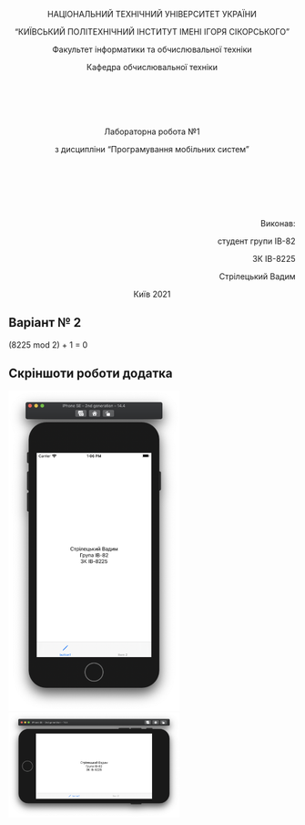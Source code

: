 <p align="center">
    НАЦІОНАЛЬНИЙ ТЕХНІЧНИЙ УНІВЕРСИТЕТ УКРАЇНИ
</p>
<p align="center">
    “КИЇВСЬКИЙ ПОЛІТЕХНІЧНИЙ ІНСТИТУТ ІМЕНІ ІГОРЯ СІКОРСЬКОГО”
</p>
<p align="center">
    Факультет інформатики та обчислювальної техніки
</p>
<p align="center">
    Кафедра обчислювальної техніки
</p>
<br/>
<br/>
<br/>
<br/>
<p align="center">
    Лабораторна робота №1
</p>
<p align="center">
    з дисципліни “Програмування мобільних систем”
</p>
<br/>
<br/>
<br/>
<br/>
<br/>
<p align="right">
    Виконав:
</p>
<p align="right">
    студент групи ІВ-82
</p>
<p align="right">
    ЗК ІВ-8225
</p>
<p align="right">
    Стрілецький Вадим
</p>
<p align="center">
    Київ 2021
</p>

## Варіант № 2
(8225 mod 2) + 1 = 0

## Скріншоти роботи додатка

<img src="https://github.com/Vadstr/MobileDev/blob/main/lab1.1/изображение_2021-03-14_130802.png" width="300">
<img src="https://github.com/Vadstr/MobileDev/blob/main/lab1.1/изображение_2021-03-14_130819.png" width="300">
